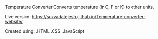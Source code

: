 Temperature Converter
Converts temperature (in C, F or K) to other units.

Live version:
https://suvvadatejesh.github.io/Temperature-converter-website/

Created using:
.HTML
.CSS
.JavaScript
